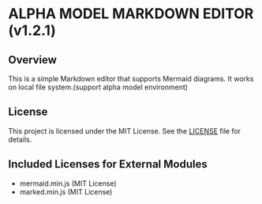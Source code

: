 # ALPHA MODEL MARKDOWN EDITOR (v1.2.1)

## Overview
This is a simple Markdown editor that supports Mermaid diagrams.
It works on local file system.(support alpha model environment)


## License

This project is licensed under the MIT License. See the [LICENSE](LICENSE) file for details.

## Included Licenses for External Modules
- mermaid.min.js (MIT License)
- marked.min.js (MIT License)
